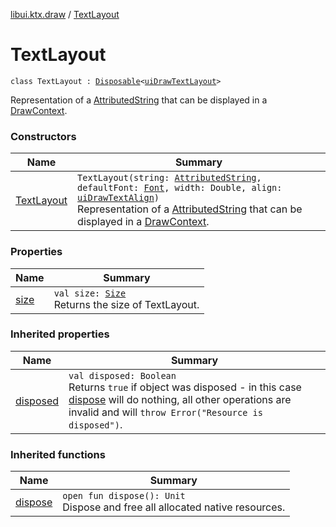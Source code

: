 [libui.ktx.draw](../README.md) / [TextLayout](README.md)

# TextLayout

`class TextLayout : `[`Disposable`](../../libui.ktx/-disposable/README.md)`<`[`uiDrawTextLayout`](../../libui/ui-draw-text-layout.md)`>`

Representation of a [AttributedString](../-attributed-string/README.md) that can be displayed in a [DrawContext](../../libui.ktx/-draw-context.md).

### Constructors

| Name | Summary |
|---|---|
| [TextLayout](-text-layout.md) | `TextLayout(string: `[`AttributedString`](../-attributed-string/README.md)`, defaultFont: `[`Font`](../-font/README.md)`, width: Double, align: `[`uiDrawTextAlign`](../../libui/ui-draw-text-align.md)`)`<br>Representation of a [AttributedString](../-attributed-string/README.md) that can be displayed in a [DrawContext](../../libui.ktx/-draw-context.md). |

### Properties

| Name | Summary |
|---|---|
| [size](size.md) | `val size: `[`Size`](../-size/README.md)<br>Returns the size of TextLayout. |

### Inherited properties

| Name | Summary |
|---|---|
| [disposed](../../libui.ktx/-disposable/disposed.md) | `val disposed: Boolean`<br>Returns `true` if object was disposed - in this case [dispose](../../libui.ktx/-disposable/dispose.md) will do nothing, all other operations are invalid and will `throw Error("Resource is disposed")`. |

### Inherited functions

| Name | Summary |
|---|---|
| [dispose](../../libui.ktx/-disposable/dispose.md) | `open fun dispose(): Unit`<br>Dispose and free all allocated native resources. |
